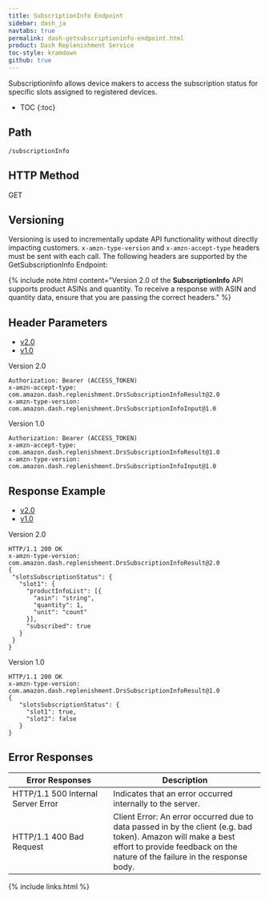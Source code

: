 ```yaml
---
title: SubscriptionInfo Endpoint
sidebar: dash_ja
navtabs: true
permalink: dash-getsubscriptioninfo-endpoint.html
product: Dash Replenishment Service
toc-style: kramdown
github: true
---
```


SubscriptionInfo allows device makers to access the subscription status for specific slots assigned to registered devices.

* TOC
{:toc}

## Path

```
/subscriptionInfo
```

## HTTP Method

GET

## Versioning

Versioning is used to incrementally update API functionality without directly impacting customers. `x-amzn-type-version` and `x-amzn-accept-type` headers must be sent with each call. The following headers are supported by the GetSubscriptionInfo Endpoint:

{% include note.html content="Version 2.0 of the **SubscriptionInfo** API supports product ASINs and quantity. To receive a response with ASIN and quantity data, ensure that you are passing the correct headers." %}

## Header Parameters

<ul id="profileTabs" class="nav nav-tabs">
  <li class="active"><a class="noCrossRef" href="#header-v2" data-toggle="tab">v2.0</a></li>
  <li><a class="noCrossRef" href="#header-v1" data-toggle="tab">v1.0</a></li>
</ul>
<div class="tab-content">
  <div role="tabpanel" class="tab-pane active" id="header-v2">
    <div class="subheading">Version 2.0
    </div>
    <p markdown="block">

```
Authorization: Bearer (ACCESS_TOKEN)
x-amzn-accept-type: com.amazon.dash.replenishment.DrsSubscriptionInfoResult@2.0
x-amzn-type-version: com.amazon.dash.replenishment.DrsSubscriptionInfoInput@1.0
```

</p>
</div>
  <div role="tabpanel" class="tab-pane" id="header-v1">
    <div class="subheading">Version 1.0
    </div>
        <p markdown="block">

```
Authorization: Bearer (ACCESS_TOKEN)
x-amzn-accept-type: com.amazon.dash.replenishment.DrsSubscriptionInfoResult@1.0
x-amzn-type-version: com.amazon.dash.replenishment.DrsSubscriptionInfoInput@1.0
```

</p>
</div>
</div>

## Response Example

<ul id="profileTabs" class="nav nav-tabs">
  <li class="active"><a class="noCrossRef" href="#response-v2" data-toggle="tab">v2.0</a></li>
  <li><a class="noCrossRef" href="#response-v1" data-toggle="tab">v1.0</a></li>
</ul>
<div class="tab-content">
  <div role="tabpanel" class="tab-pane active" id="response-v2">
    <div class="subheading">Version 2.0
    </div>
<p markdown="block">

```
HTTP/1.1 200 OK
x-amzn-type-version: com.amazon.dash.replenishment.DrsSubscriptionInfoResult@2.0
{
 "slotsSubscriptionStatus": {
   "slot1": {
     "productInfoList": [{
       "asin": "string",
       "quantity": 1,
       "unit": "count"
     }],
     "subscribed": true
   }
 }
}
```

</p>

</div>
  <div role="tabpanel" class="tab-pane" id="response-v1">
    <div class="subheading">Version 1.0
    </div>
<p markdown="block">

```
HTTP/1.1 200 OK
x-amzn-type-version: com.amazon.dash.replenishment.DrsSubscriptionInfoResult@1.0
{
   "slotsSubscriptionStatus": {
     "slot1": true,
     "slot2": false
   }
}
```

</p>
</div>
</div>

## Error Responses

<table>
   <colgroup>
      <col width="40%" />
      <col width="60%" />
   </colgroup>
  <thead>
    <tr>
      <th>Error Responses</th>
      <th>Description</th>
    </tr>
  </thead>
  <tbody>
    <tr>
      <td>HTTP/1.1 500 Internal Server Error</td>
      <td>Indicates that an error occurred internally to the server.</td>
    </tr>
    <tr>
      <td>HTTP/1.1 400 Bad Request</td>
      <td>Client Error: An error occurred due to data passed in by the client (e.g. bad token).  Amazon will make a best effort to provide feedback on the nature of the failure in the response body.</td>
    </tr>
  </tbody>
</table>

{% include links.html %}
